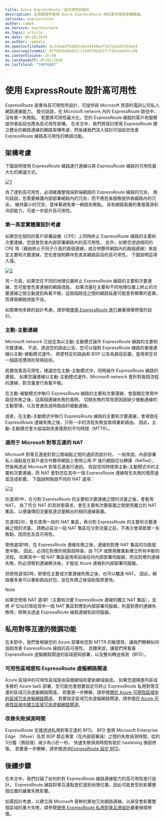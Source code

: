 ```yaml
---
title: Azure ExpressRoute：高可用性的設計
description: 此頁面提供使用 Azure ExpressRoute 時的高可用性架構建議。
services: expressroute
author: rambk
ms.service: expressroute
ms.topic: article
ms.date: 06/28/2019
ms.author: rambala
ms.openlocfilehash: 4c3c6ae5fbdd91e6e44438be7fef2a3a91564a34
ms.sourcegitcommit: 877491bd46921c11dd478bd25fc718ceee2dcc08
ms.contentlocale: zh-TW
ms.lasthandoff: 07/02/2020
ms.locfileid: "74076687"
---
```

# <a name="designing-for-high-availability-with-expressroute"></a>使用 ExpressRoute 設計高可用性

ExpressRoute 是專為高可用性所設計，可提供與 Microsoft 資源的電訊公司私人網路連線能力。 換句話說，在 Microsoft network 內的 ExpressRoute 路徑中，沒有單一失敗點。 若要將可用性最大化，您的 ExpressRoute 線路的客戶和服務提供者區段也應為高可用性架構。 在本文中，我們將探討使用 ExpressRoute 建立健全的網路連線的網路架構考慮，然後讓我們深入探討可協助您改善 ExpressRoute 線路高可用性的微調功能。


## <a name="architecture-considerations"></a>架構考慮

下圖說明使用 ExpressRoute 線路進行連線以將 ExpressRoute 線路的可用性最大化的建議方式。

 [![1]][1]

為了達到高可用性，必須維護整個端對端網路的 ExpressRoute 線路的冗余。 換句話說，您需要維護內部部署網路內的冗余，而不應危害服務提供者網路內的冗余。 維持最小的冗余，意味著避免單一網路失敗點。 具有網路裝置的重複電源和冷卻能力，可進一步提升高可用性。

### <a name="first-mile-physical-layer-design-considerations"></a>第一英里實體層設計考慮

 如果您在相同的客戶部署設備（CPE）上同時終止 ExpressRoute 線路的主要和次要連線，您就會危害內部部署網路內的高可用性。 此外，如果您透過相同的 CPE 埠（藉由終止不同子介面的兩個連線，或合併夥伴網路內的兩個連線）來設定主要和次要連線，您也會強制夥伴危害其網路區段的高可用性。 下圖說明這項入侵。

[![2]][2]

另一方面，如果您在不同的地理位置終止 ExpressRoute 線路的主要和次要連線，您可能會危害連線的網路效能。 如果流量在主要和不同地理位置上終止的次要連線之間主動達到負載平衡，這兩個路徑之間的網路延遲可能會有顯著的差異，而導致網路效能不佳。 

如需異地多餘的設計考慮，請參閱[使用 ExpressRoute 進行][DR]嚴重損壞修復的設計。

### <a name="active-active-connections"></a>主動-主動連線

Microsoft network 已設定為以主動-主動模式操作 ExpressRoute 線路的主要和次要連線。 不過，透過您的路由公告，您可以強制 ExpressRoute 線路的重複連線以主動-被動模式運作。 將更特定的路由和 BGP 公告為路徑前置，是用來在另一個路徑慣用的常用技術。

若要改善高可用性，建議您在主動-主動模式中，同時操作 ExpressRoute 線路的連接。 如果您讓連線以主動-主動模式運作，Microsoft network 會針對每個流程的連線，對流量進行負載平衡。

在主動-被動模式中執行 ExpressRoute 線路的主要和次要連線，會面臨在使用中路徑失敗之後，這兩個連線失敗的風險。 切換失敗的常見原因是缺少被動連線的主動管理，以及會通告過時路由的被動連線。

或者，在主動-主動模式中執行 ExpressRoute 線路的主要和次要連線，會導致在 ExpressRoute 連線失敗之後，只有一半的流程失敗並取得重新路由。 因此，主動-主動模式會大幅協助改善復原的平均時間（MTTR）。

### <a name="nat-for-microsoft-peering"></a>適用于 Microsoft 對等互連的 NAT 

Microsoft 對等互連是針對公開端點之間的通訊而設計的。 一般來說，內部部署私人端點是在客戶或合作夥伴網路上使用公用 IP 進行網路位址轉譯（NATed），然後再透過 Microsoft 對等互連進行通訊。 假設您同時使用主動-主動模式中的主要和次要連線，而 NAT 會對您在其中一個 ExpressRoute 連線發生失敗的復原速度造成影響。 下圖說明兩個不同的 NAT 選項：

[![3]][3]

在選項1中，在分割 ExpressRoute 的主要和次要連線之間的流量之後，會套用 NAT。 為了符合 NAT 的具狀態需求，會在主要和次要裝置之間使用獨立的 NAT 集區，以便讓傳回流量抵達流量輸出的相同邊緣裝置。

在選項2中，會先使用一般的 NAT 集區，再分割 ExpressRoute 的主要和次要連線之間的流量。 請務必區分一般 NAT 集區在分割流量之前，不表示會導致單一失敗點，因而危及高可用性。

使用選項1時，在 ExpressRoute 連線失敗之後，連線到對應 NAT 集區的功能就會中斷。 因此，必須在對應的視窗超時後，由 TCP 或應用層重新建立所有中斷的流程。 如果其中一個 NAT 集區是用來前端任何內部部署伺服器，而且對應的連線失敗，則必須等到連線解決後，才能從 Azure 連線到內部部署伺服器。

但使用選項2時，即使在主要或次要連線失敗之後，也可以觸達 NAT。 因此，網路層本身可以重新路由封包，並在失敗之後協助復原更快。 

> [!NOTE]
> 如果您使用 NAT 選項1（主要和次要 ExpressRoute 連線的獨立 NAT 集區），並將 IP 位址的埠從其中一個 NAT 集區對應到內部部署伺服器，則當對應的連線失敗時，將無法透過 ExpressRoute 線路連線到該伺服器。
> 

## <a name="fine-tuning-features-for-private-peering"></a>私用對等互連的微調功能

在本節中，我們會根據您的 Azure 部署和您對 MTTR 的敏感性，讓我們瞭解如何協助改善 ExpressRoute 線路的高可用性。 具體來說，讓我們來看看 ExpressRoute 虛擬網路閘道的區域感知部署，以及雙向轉送偵測（BFD）。

### <a name="availability-zone-aware-expressroute-virtual-network-gateways"></a>可用性區域感知 ExpressRoute 虛擬網路閘道

Azure 區域中的可用性區域是由容錯網域和更新網域組成。 如果您選擇進列區域多餘的 Azure IaaS 部署，您可能也會想要設定可終止 ExpressRoute 私用對等互連的區域冗余虛擬網路閘道。 若要進一步瞭解，請參閱[關於 Azure 可用性區域中的區域冗余虛擬網路閘道][zone redundant vgw]。 若要設定區域冗余虛擬網路閘道，請參閱[在 Azure 可用性區域中建立區域冗余虛擬網路閘道][conf zone redundant vgw]。

### <a name="improving-failure-detection-time"></a>改善失敗偵測時間

ExpressRoute 支援透過私用對等互連的 BFD。 BFD 會將 Microsoft Enterprise Edge （Msee）及其 BGP 鄰近專案（在內部部署端）之間的失敗偵測時間，從約3分鐘（預設值）減少為小於一秒。 快速失敗偵測時間有助於 hastening 損毀修復。 若要進一步瞭解，請參閱透過[ExpressRoute 設定 BFD][BFD]。

## <a name="next-steps"></a>後續步驟

在本文中，我們討論了如何針對 ExpressRoute 線路連線能力的高可用性進行設計。 ExpressRoute 線路對等互連點會釘選到地理位置，因此可能會受到影響整個位置的嚴重失敗影響。 

如需設計考慮，以建立與 Microsoft 骨幹的異地冗余網路連線，以承受會影響整個區域的重大失敗，請參閱[使用 ExpressRoute 私用對等互連設計][DR]嚴重損壞修復。

<!--Image References-->
[1]: ./media/designing-for-high-availability-with-expressroute/exr-reco.png "使用 ExpressRoute 連接的建議方式"
[2]: ./media/designing-for-high-availability-with-expressroute/suboptimal-lastmile-connectivity.png "次佳的最後英里連線能力"
[3]: ./media/designing-for-high-availability-with-expressroute/nat-options.png "NAT 選項"


<!--Link References-->
[zone redundant vgw]: https://docs.microsoft.com/azure/vpn-gateway/about-zone-redundant-vnet-gateways
[conf zone redundant vgw]: https://docs.microsoft.com/azure/vpn-gateway/create-zone-redundant-vnet-gateway
[Configure Global Reach]: https://docs.microsoft.com/azure/expressroute/expressroute-howto-set-global-reach
[BFD]: https://docs.microsoft.com/azure/expressroute/expressroute-bfd
[DR]: https://docs.microsoft.com/azure/expressroute/designing-for-disaster-recovery-with-expressroute-privatepeering




